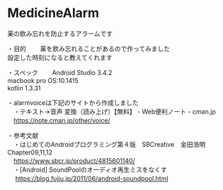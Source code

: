 # MedicineAlarm
薬の飲み忘れを防止するアラームです

・目的　　
薬を飲み忘れることがあるので作ってみました  
設定した時刻になると教えてくれます

・スペック　　
Android Studio 3.4.2  
macbook pro OS:10.1415  
kotlin 1.3.31  

・alarmvoiceは下記のサイトから作成しました  
　・テキスト→音声 変換（読み上げ）【無料】 - Web便利ノート - cman.jp  
  　https://note.cman.jp/other/voice/  

・参考文献  
　・はじめてのAndroidプログラミング第４版　SBCreative　金田浩明 Chapter09,11,12  
  　https://www.sbcr.jp/product/4815601140/  
　・[Android] SoundPoolのオーディオ再生ミスをなくす  
 　 https://blog.fujiu.jp/2011/06/android-soundpool.html  
